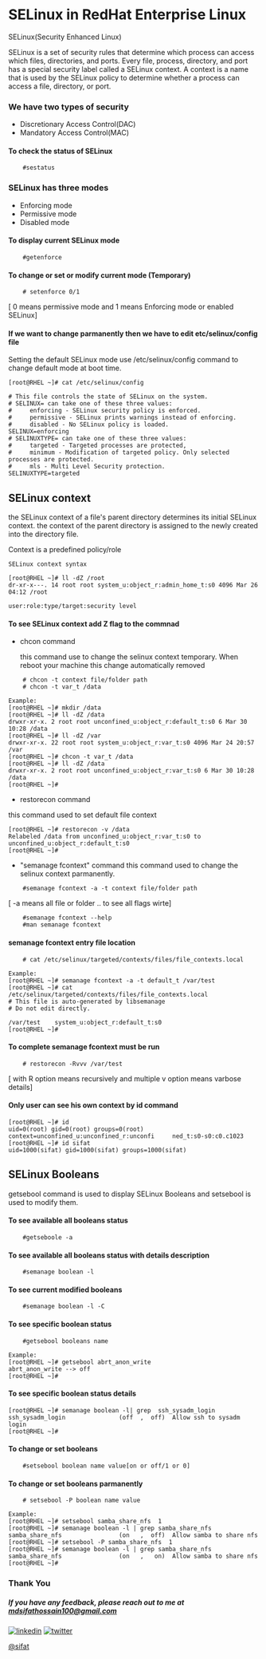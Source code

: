
# SELinux in RedHat Enterprise Linux
SELinux(Security Enhanced Linux)


SELinux is a set of security rules that determine which process can access which files, 
directories, and ports. Every file, process, directory, and port has a special security label called a 
SELinux context. A context is a name that is used by the SELinux policy to determine whether a 
process can access a file, directory, or port.

### We have two types of security 
- Discretionary Access Control(DAC)
- Mandatory Access Control(MAC)

#### To check the status of SELinux
```
	#sestatus
```
### SELinux has three modes 
- Enforcing mode
- Permissive mode
- Disabled mode

#### To display current SELinux mode
```
	#getenforce
```
#### To change or set or modify current mode (Temporary)
```
	# setenforce 0/1
```
[ 0 means permissive mode and 1 means Enforcing mode or enabled SELinux]

#### If we want to change parmanently then we have to edit etc/selinux/config  file

Setting the default SELinux mode use /etc/selinux/config command to change default mode at boot time.
```
[root@RHEL ~]# cat /etc/selinux/config
```

	# This file controls the state of SELinux on the system.
	# SELINUX= can take one of these three values:
	#     enforcing - SELinux security policy is enforced.
	#     permissive - SELinux prints warnings instead of enforcing.
	#     disabled - No SELinux policy is loaded.
	SELINUX=enforcing
	# SELINUXTYPE= can take one of these three values:
	#     targeted - Targeted processes are protected,
	#     minimum - Modification of targeted policy. Only selected processes are protected.
	#     mls - Multi Level Security protection.
	SELINUXTYPE=targeted


## SELinux context

the SELinux context of a file's parent directory determines its initial SELinux context.
the context of the parent directory is assigned to the newly created into the directory file.

Context is a predefined policy/role

	SELinux context syntax

	[root@RHEL ~]# ll -dZ /root
	dr-xr-x---. 14 root root system_u:object_r:admin_home_t:s0 4096 Mar 26 04:12 /root

	user:role:type/target:security level

#### To see SELinux context add Z flag to the commnad

- chcon command 

	this command use to change the selinux context temporary. 
When reboot your machine this change automatically removed
```
	# chcon -t context file/folder path
	# chcon -t var_t /data
```
	Example:
	[root@RHEL ~]# mkdir /data
	[root@RHEL ~]# ll -dZ /data
	drwxr-xr-x. 2 root root unconfined_u:object_r:default_t:s0 6 Mar 30 10:28 /data
	[root@RHEL ~]# ll -dZ /var
	drwxr-xr-x. 22 root root system_u:object_r:var_t:s0 4096 Mar 24 20:57 /var
	[root@RHEL ~]# chcon -t var_t /data
	[root@RHEL ~]# ll -dZ /data
	drwxr-xr-x. 2 root root unconfined_u:object_r:var_t:s0 6 Mar 30 10:28 /data
	[root@RHEL ~]#

- restorecon command

this command used to set default file context

	[root@RHEL ~]# restorecon -v /data
	Relabeled /data from unconfined_u:object_r:var_t:s0 to unconfined_u:object_r:default_t:s0
	[root@RHEL ~]#

- "semanage fcontext" command
	this command used to change the selinux context parmanently.
```
	#semanage fcontext -a -t context file/folder path 
```
[ -a means all file or folder .. to see all flags wirte] 
```
	#semanage fcontext --help
	#man semanage fcontext 
```
#### semanage fcontext entry file location
```
	# cat /etc/selinux/targeted/contexts/files/file_contexts.local
```	
	Example: 
	[root@RHEL ~]# semanage fcontext -a -t default_t /var/test
	[root@RHEL ~]# cat /etc/selinux/targeted/contexts/files/file_contexts.local
	# This file is auto-generated by libsemanage
	# Do not edit directly.

	/var/test    system_u:object_r:default_t:s0
	[root@RHEL ~]#
  
#### To complete semanage fcontext must be run 
```
	# restorecon -Rvvv /var/test
```
[ with R option means recursively and multiple v option means varbose details]

#### Only user can see his own context by id command

	[root@RHEL ~]# id
	uid=0(root) gid=0(root) groups=0(root) context=unconfined_u:unconfined_r:unconfi     ned_t:s0-s0:c0.c1023
	[root@RHEL ~]# id sifat
	uid=1000(sifat) gid=1000(sifat) groups=1000(sifat)

## SELinux Booleans

getsebool command is used to display SELinux Booleans and setsebool is used to modify them.

#### To see available all booleans status
```
	#getseboole -a 
```
#### To see available all booleans status with details description
```
	#semanage boolean -l 
```
#### To see current modified booleans 
```
	#semanage boolean -l -C
```
#### To see specific boolean status
```
	#getsebool booleans name
```
	Example:
	[root@RHEL ~]# getsebool abrt_anon_write
	abrt_anon_write --> off
	[root@RHEL ~]#

#### To see specific boolean status details

	[root@RHEL ~]# semanage boolean -l| grep  ssh_sysadm_login
	ssh_sysadm_login               (off  ,  off)  Allow ssh to sysadm login
	[root@RHEL ~]#


#### To change or set booleans
```
	#setsebool boolean name value[on or off/1 or 0]
```
#### To change or set booleans parmanently
```
	# setsebool -P boolean name value
```
	Example:
	[root@RHEL ~]# setsebool samba_share_nfs  1
	[root@RHEL ~]# semanage boolean -l | grep samba_share_nfs
	samba_share_nfs                (on   ,  off)  Allow samba to share nfs
	[root@RHEL ~]# setsebool -P samba_share_nfs  1
	[root@RHEL ~]# semanage boolean -l | grep samba_share_nfs
	samba_share_nfs                (on   ,   on)  Allow samba to share nfs
	[root@RHEL ~]#


### Thank You

##### If you have any feedback, please reach out to me at mdsifathossain100@gmail.com
[![linkedin](https://img.shields.io/badge/linkedin-0A66C2?style=for-the-badge&logo=linkedin&logoColor=white)](https://www.linkedin.com/in/md-sifat-hossain-461274184/)
[![twitter](https://img.shields.io/badge/twitter-1DA1F2?style=for-the-badge&logo=twitter&logoColor=white)](https://twitter.com/ict_all)

[@sifat](https://github.com/MdsifatHossain)

